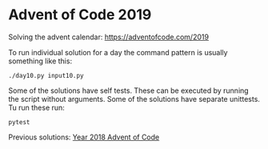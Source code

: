 # Advent of Code 2019

Solving the advent calendar: https://adventofcode.com/2019

To run individual solution for a day the command pattern is usually something
like this:

    ./day10.py input10.py

Some of the solutions have self tests. These can be executed by running the
script without arguments. Some of the solutions have separate unittests. Tu run
these run:

    pytest

Previous solutions: [Year 2018 Advent of Code](aoc2018/README.md)
